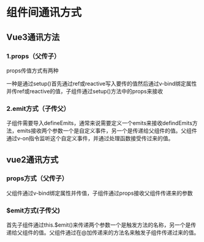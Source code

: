 # 组件间通讯方式

## Vue3通讯方法

### 1.props（父传子）

props传值方式有两种

一种是通过setup()首先通过ref或reactive写入要传的值然后通过v-bind绑定属性并传ref或reactive的值，子组件通过setup()方法中的props来接收

### 2.emit方式（子传父）

子组件需要导入defineEmits，通常来说需要定义一个emits来接收defindEmits方法，emits接收两个参数一个是自定义事件，另一个是传递给父组件的值。父组件通过v-on指令监听这个自定义事件，并通过处理函数接受传过来的值。

## vue2通讯方式

### props方式（父传子）

父组件通过v-bind绑定属性并传值，子组件通过props接收父组件传递来的参数

### $emit方式(子传父)

首先子组件通过this.$emit()来传递两个参数一个是触发方法的名称，另一个是传递给父组件的值。父组件通过在@加传递来的方法名来触发子组件传递过来的值。
